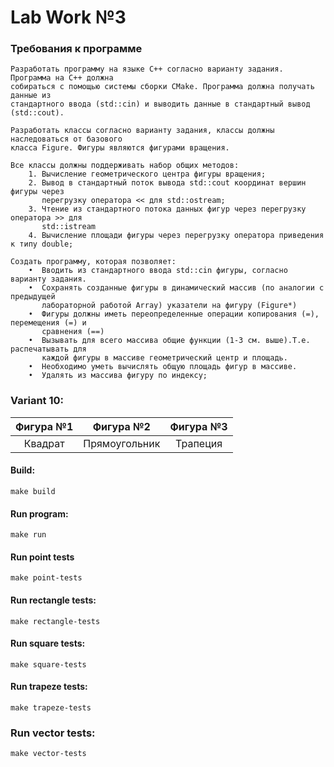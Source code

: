 # Lab Work №3

### Требования к программе 
```
Разработать программу на языке C++ согласно варианту задания. Программа на C++ должна
собираться с помощью системы сборки CMake. Программа должна получать данные из
стандартного ввода (std::cin) и выводить данные в стандартный вывод (std::cout).

Разработать классы согласно варианту задания, классы должны наследоваться от базового
класса Figure. Фигуры являются фигурами вращения.

Все классы должны поддерживать набор общих методов:
    1. Вычисление геометрического центра фигуры вращения;
    2. Вывод в стандартный поток вывода std::cout координат вершин фигуры через
       перегрузку оператора << для std::ostream;
    3. Чтение из стандартного потока данных фигур через перегрузку оператора >> для
       std::istream
    4. Вычисление площади фигуры через перегрузку оператора приведения к типу double;

Создать программу, которая позволяет:
    •  Вводить из стандартного ввода std::cin фигуры, согласно варианту задания.
    •  Сохранять созданные фигуры в динамический массив (по аналогии с предыдущей
       лабораторной работой Array) указатели на фигуру (Figure*)
    •  Фигуры должны иметь переопределенные операции копирования (=), перемещения (=) и
       сравнения (==)
    •  Вызывать для всего массива общие функции (1-3 см. выше).Т.е. распечатывать для
       каждой фигуры в массиве геометрический центр и площадь.
    •  Необходимо уметь вычислять общую площадь фигур в массиве.
    •  Удалять из массива фигуру по индексу;
```

### Variant 10:

| Фигура №1 | Фигура №2 | Фигура №3 |
| :---: | :---: | :---: |
| Квадрат | Прямоугольник | Трапеция |

#### Build:
```
make build
```

#### Run program:
```
make run
```

#### Run point tests
```
make point-tests
```

#### Run rectangle tests:
```
make rectangle-tests
```

#### Run square tests:
```
make square-tests
```

#### Run trapeze tests:
```
make trapeze-tests
```

### Run vector tests:
```
make vector-tests
```